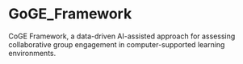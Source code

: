 # GoGE_Framework
CoGE Framework, a data-driven AI-assisted approach for assessing collaborative group engagement in computer-supported learning environments. 
